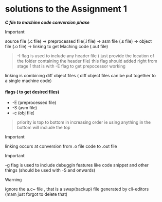 # solutions to the Assignment 1
***C file to machine code conversion phase***

> [!IMPORTANT]
> source file (.c file) -> preprocessed  file(.i file) -> asm file (.s file) -> object file (.o file) -> linking to get Maching code (.out file)


> -I flag is used to include any header file ( just provide the location of the folder containing the header file)
> this flag should added right from stage 1 that is with -E flag to get prepocessor working

linking is combining diff object files ( diff object files can be put together to a single machine code)

#### flags ( to get desired files)
* -E (preprocessed file)
* -S (asm file)
* -c (obj file)
> priority is top to bottom in increasing order ie using anything in the bottom will include the top


> [!IMPORTANT]
> linking occurs at conversion from .o file  code to .out file

> [!IMPORTANT]
> -g flag is used to include debuggin features like code snippet and other things (should be used with -S and onwards)

> [!WARNING]
> ignore the a.c~ file , that is a swap(backup) file generated by cli-editors (mam just forgot to delete that)
